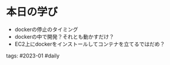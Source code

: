 # 本日の学び
- dockerの停止のタイミング
- dockerの中で開発？それとも動かすだけ？
- EC2上にdockerをインストールしてコンテナを立てるではだめ？

 tags: #2023-01 #daily